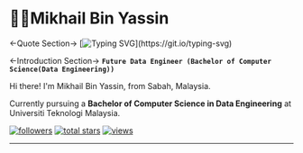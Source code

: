 # 🧑‍🔬Mikhail Bin Yassin

<-Quote Section->
[![Typing SVG](https://readme-typing-svg.demolab.com?font=Rubik+Mono+One&size=15&duration=4000&pause=1000&color=227190&background=5FFF7600&multiline=true&random=false&width=500&height=100&lines=love+is+like+data...;messy+at+times%2C;+but+beautiful+when+properly+structured.)](https://git.io/typing-svg)

<-Introduction Section->
**`Future Data Engineer (Bachelor of Computer Science(Data Engineering))`**

Hi there! I'm Mikhail Bin Yassin, from Sabah, Malaysia. 

Currently pursuing a **Bachelor of Computer Science in Data Engineering** at Universiti Teknologi Malaysia.

 <p align="left"> 
      <a href="https://github.com/mikhaiIy?tab=followers">
         <img alt="followers" title="Follow me on Github" src="https://custom-icon-badges.demolab.com/github/followers/ForrestKnight?color=236ad3&labelColor=1155ba&style=for-the-badge&logo=person-add&label=Follow&logoColor=white"/></a>
      <a href="https://github.com/mikhaiIy?tab=repositories&sort=stargazers">
         <img alt="total stars" title="Total stars on GitHub" src="https://custom-icon-badges.demolab.com/github/stars/ForrestKnight?color=55960c&style=for-the-badge&labelColor=488207&logo=star"/></a>
      <a href="https://github.com/mikhaiIy/Simple-View-Counter">
         <img alt="views" title="GitHub profile views" src="https://freshidea.com/jonah/app/DenverCoder1-profile-views"/></a>
   </p>

---

